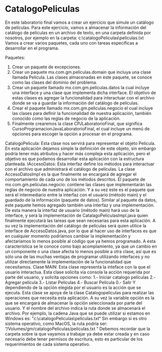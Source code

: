 # CatalogoPeliculas
En este laboratorio final vamos a crear un ejercicio que simule un catálogo de películas. Para este ejercicio, vamos a almacenar la información del catálogo de 
películas en un archivo de texto, en una carpeta definida por nosotros, por ejemplo en la carpeta: c:\catalogoPeliculas\películas.txt Vamos a crear varios paquetes, 
cada uno con tareas específicas a desarrollar en el programa.

Paquetes:
1. Crear un paquete de excepciones.
2. Crear un paquete mx.com.gm.películas.domain que incluya una clase llamada Pelicula. Las clases almacenadas en este paquete, se conoce como las clases del dominio
   del problema.
3. Crear un paquete llamado mx.com.gm.películas.datos la cual incluye una interface y una clase que implementa dicha interface. El objetivo de estas clases es agregar
   la funcionalidad para interactuar con el archivo donde se va a guardar la información del catálogo de películas.
4. Crear el paquete llamado mx.com.gm.peliculas.negocio el cual incluye las clases para definir la funcionalidad de nuestra aplicación, también conocido como las 
   reglas de negocio de la aplicación.
6. Finalmente crearemos la clase CPJLaboratorioFinal, que significa CursoProgramacionJavaLaboratorioFinal, el cual incluye un menú de opciones para escoger la opción
   a procesar en el programa.
   
CatalogoPelicula: Esta clase nos servirá para representar el objeto Pelicula. En esta aplicación dejamos simple la definición de este objeto, sin embargo podría tener
  más atributos y hacer más compleja esta aplicación, pero el objetivo es que podamos desarrollar esta aplicación con la estructura planteada.
IAccesoDatos: Esta interfaz define los métodos para interactuar con el archivo que administrará el catálogo de películas. La clase AccesoDatosImpl es la que finalmente
  se encargará de agregar el comportamiento de cada uno de los métodos descritos.
El paquete de mx.com.gm.películas.negocio: contiene las clases que implementarán las reglas de negocio de nuestra aplicación. Y a su vez este es el paquete que será el
  intermediario entre la interfaz con el usuario (método main) y el guardado de la información (paquete de datos). Similar al paquete da datos, este paquete hemos 
  agregado también una interfaz y una implementación. De esta manera la interfaz de usuario (método main) hará uso de la interface, y será la implementación de 
  CatalagoPeliculasImpl.java quien finalmente ejecutará las tareas que sean necesarias para esta aplicación. A su vez la implementación del catálogo de películas será
  quien utilice la interface de AccesoDatos.java, por lo que al hacer uso de interfaces es que en cualquier momento podríamos cambiar la implementación y afectaríamos
  lo menos posible al código que ya hemos programado. A esta característica se le conoce como bajo acomplamiento, ya que un cambio en un componente o una clase afecta
  lo menos posible a otra clase, así que es sólo una de las muchas ventajas de programar utilizando interfaces y no utilizar directamente la implementación de la
  funcionalidad que necesitamos.
Clase MAIN: Esta clase representa la inteface con la que el usuario interactua. Esta clase solicita via consola la acción requerida por parte del usuario, y solicita
  opciones como:
  1.- Iniciar catalogo películas
  2.- Agregar película
  3.- Listar Películas
  4.- Buscar Película
  0.- Salir
  Y dependiendo de la opción elegida por el usuario es la acción que se ejecuta. Esta clase se apoya de la clase Catalogopeliculas para realizar las operaciones que
  necesita esta aplicación. A su vez la variable opción es la que se encargará de almacenar la opción seleccionada por parte del usuario. Y el nombre del archivo
  indica la ruta donde se almacenará el archivo. Por ejemplo, la cadena Java que se puede utilizar si estamos en Windows es:
  "c:\\catalogoPeliculas\\peliculas.txt“
  Sin embargo si es otro sistema operativo, como MacOS, la ruta podría ser:
  “/Volumes/gm/catalogoPeliculas/películas.txt “
  Debemos recordar que la carpeta sobre la que vayamos a trabajar ya debe estar creada y en caso necesario debe tener permisos de escritura, esto es particular de
  los requerimientos de cada sistema operativo.
